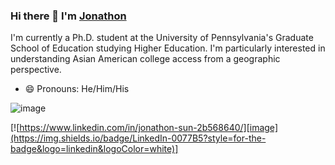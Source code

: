 ### Hi there 👋 I'm [Jonathon](https://jonathonsun03.github.io/portfolio/)

I'm currently a Ph.D. student at the University of Pennsylvania's Graduate School of Education studying Higher Education. I'm particularly interested in understanding Asian American college access from a geographic perspective.

- 😄 Pronouns: He/Him/His

![image](https://img.shields.io/badge/LinkedIn-0077B5?style=for-the-badge&logo=linkedin&logoColor=white)

[![https://www.linkedin.com/in/jonathon-sun-2b568640/][image](https://img.shields.io/badge/LinkedIn-0077B5?style=for-the-badge&logo=linkedin&logoColor=white)]
<!--
**Jonathonsun03/Jonathonsun03** is a ✨ _special_ ✨ repository because its `README.md` (this file) appears on your GitHub profile.

Here are some ideas to get you started:

- 🔭 I’m currently working on ...
- 🌱 I’m currently learning ...
- 👯 I’m looking to collaborate on ...
- 🤔 I’m looking for help with ...
- 💬 Ask me about ...
- 📫 How to reach me: ...
- 😄 Pronouns: ...
- ⚡ Fun fact: ...
-->
